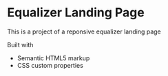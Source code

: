 # Equalizer Landing Page

This is a project of a reponsive equalizer landing page

Built with

- Semantic HTML5 markup
- CSS custom properties